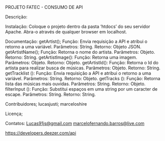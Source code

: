 PROJETO FATEC - CONSUMO DE API

Descrição: 

Instalação: 
Coloque o projeto dentro da pasta ‘htdocs’ do seu servidor Apache. Abra-o através de qualquer browser em localhost.

Documentação:
	getArtist(); 
Função: Envia requisição a API e atribui o retorno a uma variável.
Parâmetros: String.
Retorno: Objeto JSON.
	getArtistName(); 
Função: Retorna o nome do artista.
Parâmetros: Objeto.
Retorno: String.
getArtistImage():
Função: Retorna uma imagem.
Parâmetros: Objeto.
Retorno: Objeto.
getArtistId():
Função: Retorna o Id do artista para realizar busca de músicas.
Parâmetros: Objeto.
Retorno: String.
getTracklist ():
Função: Envia requisição a API e atribui o retorno a uma variável.
Parâmetros: String.
Retorno: Objeto.
getTracks ():
Função: Retorna lista das músicas mais ouvidas.
Parâmetros: String.
Retorno: Objeto.
filterInput ():
Função: Substitui espaços em uma string por um caracter de escape.
Parâmetros: String.
Retorno: String.

Contribuidores;
lucasjusti; marceloshire

Licença;

Contatos:
Lucas91js@gmail.com
marcelofernando.barros@live.com


https://developers.deezer.com/api
